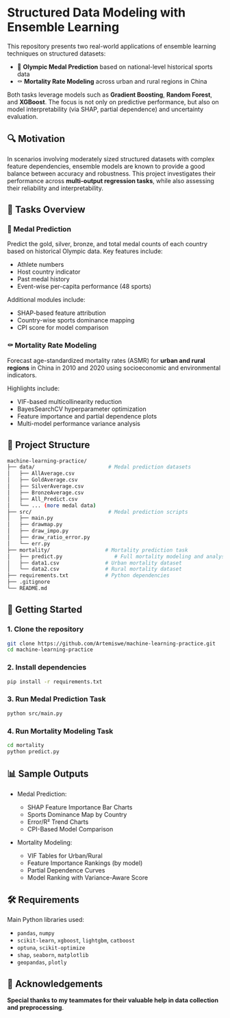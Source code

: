 
# Structured Data Modeling with Ensemble Learning

This repository presents two real-world applications of ensemble learning techniques on structured datasets:

- 🥇 **Olympic Medal Prediction** based on national-level historical sports data
- ⚰️ **Mortality Rate Modeling** across urban and rural regions in China

Both tasks leverage models such as **Gradient Boosting**, **Random Forest**, and **XGBoost**. The focus is not only on predictive performance, but also on model interpretability (via SHAP, partial dependence) and uncertainty evaluation.


## 🔍 Motivation

In scenarios involving moderately sized structured datasets with complex feature dependencies, ensemble models are known to provide a good balance between accuracy and robustness. This project investigates their performance across **multi-output regression tasks**, while also assessing their reliability and interpretability.


## 🧪 Tasks Overview

### 🥇 Medal Prediction

Predict the gold, silver, bronze, and total medal counts of each country based on historical Olympic data. Key features include:

- Athlete numbers
- Host country indicator
- Past medal history
- Event-wise per-capita performance (48 sports)

Additional modules include:

- SHAP-based feature attribution
- Country-wise sports dominance mapping
- CPI score for model comparison

### ⚰️ Mortality Rate Modeling

Forecast age-standardized mortality rates (ASMR) for **urban and rural regions** in China in 2010 and 2020 using socioeconomic and environmental indicators.

Highlights include:

- VIF-based multicollinearity reduction
- BayesSearchCV hyperparameter optimization
- Feature importance and partial dependence plots
- Multi-model performance variance analysis

## 📁 Project Structure

```bash
machine-learning-practice/
├── data/                        # Medal prediction datasets
│   ├── AllAverage.csv
│   ├── GoldAverage.csv
│   ├── SilverAverage.csv
│   ├── BronzeAverage.csv
│   ├── All_Predict.csv
│   └── ... (more medal data)
├── src/                         # Medal prediction scripts
│   ├── main.py
│   ├── drawmap.py
│   ├── draw_impo.py
│   ├── draw_ratio_error.py
│   └── err.py
├── mortality/                  # Mortality prediction task
│   ├── predict.py                 # Full mortality modeling and analysis pipeline
│   ├── data1.csv               # Urban mortality dataset
│   └── data2.csv               # Rural mortality dataset
├── requirements.txt            # Python dependencies
├── .gitignore
└── README.md
````



## 🚀 Getting Started

### 1. Clone the repository

```bash
git clone https://github.com/Artemiswe/machine-learning-practice.git
cd machine-learning-practice
```

### 2. Install dependencies

```bash
pip install -r requirements.txt
```

### 3. Run Medal Prediction Task

```bash
python src/main.py
```

### 4. Run Mortality Modeling Task

```bash
cd mortality
python predict.py 
```



## 📊 Sample Outputs

* Medal Prediction:

  * SHAP Feature Importance Bar Charts
  * Sports Dominance Map by Country
  * Error/R² Trend Charts
  * CPI-Based Model Comparison

* Mortality Modeling:

  * VIF Tables for Urban/Rural
  * Feature Importance Rankings (by model)
  * Partial Dependence Curves
  * Model Ranking with Variance-Aware Score



## 🛠 Requirements

Main Python libraries used:

* `pandas`, `numpy`
* `scikit-learn`, `xgboost`, `lightgbm`, `catboost`
* `optuna`, `scikit-optimize`
* `shap`, `seaborn`, `matplotlib`
* `geopandas`, `plotly`



## 🙌 Acknowledgements

**Special thanks to my teammates for their valuable help in data collection and preprocessing**.


